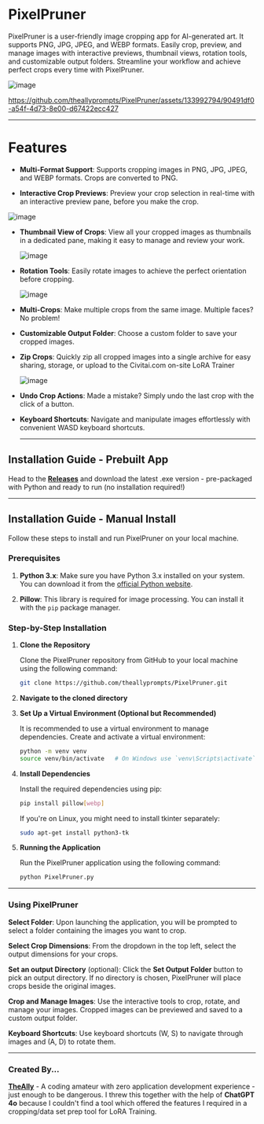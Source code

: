 # PixelPruner
PixelPruner is a user-friendly image cropping app for AI-generated art. It supports PNG, JPG, JPEG, and WEBP formats. Easily crop, preview, and manage images with interactive previews, thumbnail views, rotation tools, and customizable output folders. Streamline your workflow and achieve perfect crops every time with PixelPruner.

![image](https://github.com/theallyprompts/PixelPruner/assets/133992794/2de5d40b-c417-4779-a429-cdabd575c307)

https://github.com/theallyprompts/PixelPruner/assets/133992794/90491df0-a54f-4d73-8e00-d67422ecc427

---

# Features
- **Multi-Format Support**: Supports cropping images in PNG, JPG, JPEG, and WEBP formats. Crops are converted to PNG.

- **Interactive Crop Previews**: Preview your crop selection in real-time with an interactive preview pane, before you make the crop.

 ![image](https://github.com/theallyprompts/PixelPruner/assets/133992794/5768c2f2-7573-4700-a79d-b38508ac9307)

- **Thumbnail View of Crops**: View all your cropped images as thumbnails in a dedicated pane, making it easy to manage and review your work.

  ![image](https://github.com/theallyprompts/PixelPruner/assets/133992794/d64c84f0-7e96-4a10-b15e-431f8be3f6e7)

- **Rotation Tools**: Easily rotate images to achieve the perfect orientation before cropping.

  ![image](https://github.com/theallyprompts/PixelPruner/assets/133992794/9049de14-ca20-4151-ac61-b473b5edd2c2)

- **Multi-Crops**: Make multiple crops from the same image. Multiple faces? No problem!

- **Customizable Output Folder**: Choose a custom folder to save your cropped images.

- **Zip Crops**: Quickly zip all cropped images into a single archive for easy sharing, storage, or upload to the Civitai.com on-site LoRA Trainer

  ![image](https://github.com/theallyprompts/PixelPruner/assets/133992794/71477f5b-7447-43cc-b996-bdb9a17dea2d)

- **Undo Crop Actions**: Made a mistake? Simply undo the last crop with the click of a button.

- **Keyboard Shortcuts**: Navigate and manipulate images effortlessly with convenient WASD keyboard shortcuts.

  ---

## Installation Guide - Prebuilt App

Head to the **[Releases](https://github.com/theallyprompts/PixelPruner/releases/tag/v1.0.0)** and download the latest .exe version - pre-packaged with Python and ready to run (no installation required!)

---

## Installation Guide - Manual Install

Follow these steps to install and run PixelPruner on your local machine.

### Prerequisites

1. **Python 3.x**: Make sure you have Python 3.x installed on your system. You can download it from the [official Python website](https://www.python.org/downloads/).

2. **Pillow**: This library is required for image processing. You can install it with the `pip` package manager.

### Step-by-Step Installation

1. **Clone the Repository**

   Clone the PixelPruner repository from GitHub to your local machine using the following command:

   ```sh
   git clone https://github.com/theallyprompts/PixelPruner.git
   ```

2. **Navigate to the cloned directory**

3. **Set Up a Virtual Environment (Optional but Recommended)**

   It is recommended to use a virtual environment to manage dependencies. Create and activate a virtual environment:

   ```sh
   python -m venv venv
   source venv/bin/activate   # On Windows use `venv\Scripts\activate`
   ```

4. **Install Dependencies**

    Install the required dependencies using pip:

    ```sh
    pip install pillow[webp]
    ```

    If you're on Linux, you might need to install tkinter separately:

    ```sh
    sudo apt-get install python3-tk
    ```

5. **Running the Application**

    Run the PixelPruner application using the following command: 

    ```sh
    python PixelPruner.py
    ```

---

### Using PixelPruner

**Select Folder**: Upon launching the application, you will be prompted to select a folder containing the images you want to crop.

**Select Crop Dimensions**: From the dropdown in the top left, select the output dimensions for your crops.

**Set an output Directory** (optional): Click the **Set Output Folder** button to pick an output directory. If no directory is chosen, PixelPruner will place crops beside the original images.

**Crop and Manage Images**: Use the interactive tools to crop, rotate, and manage your images. Cropped images can be previewed and saved to a custom output folder.

**Keyboard Shortcuts**: Use keyboard shortcuts (W, S) to navigate through images and (A, D) to rotate them.

---

### Created By...

**[TheAlly](https://civitai.com/user/theally)** - A coding amateur with zero application development experience - just enough to be dangerous. I threw this together with the help of **ChatGPT 4o** because I couldn't find a tool which offered the features I required in a cropping/data set prep tool for LoRA Training.
